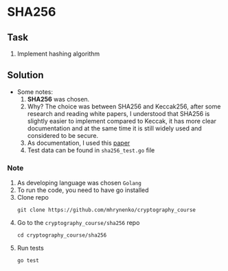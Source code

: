 # SHA256

## Task
1. Implement hashing algorithm

## Solution

- Some notes:
    1. <b>SHA256</b> was chosen.
    2. Why? The choice was between SHA256 and Keccak256, after some research and reading white papers,
  I understood that SHA256 is slightly easier to implement compared to Keccak, it has more clear documentation
  and at the same time it is still widely used and considered to be secure.
    3. As documentation, I used this [paper](https://csrc.nist.gov/csrc/media/publications/fips/180/2/archive/2002-08-01/documents/fips180-2.pdf)
    4. Test data can be found in `sha256_test.go` file 



### Note
1. As developing language was chosen `Golang`
2. To run the code, you need to have go installed
3. Clone repo
    ```shell
    git clone https://github.com/mhrynenko/cryptography_course
    ```
4. Go to the `cryptography_course/sha256` repo
    ```shell
    cd cryptography_course/sha256
    ```
5. Run tests
    ```shell
    go test
    ```
